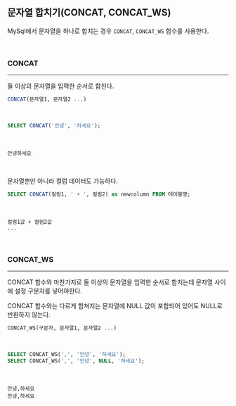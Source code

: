 ## 문자열 합치기(CONCAT, CONCAT_WS)

MySql에서 문자열을 하나로 합치는 경우 `CONCAT`, `CONCAT_WS` 함수를 사용한다.

<br>

### CONCAT
---

둘 이상의 문자열을 입력한 순서로 합친다.

```sql
CONCAT(문자열1, 문자열2 ...)
```

<br>

```sql
SELECT CONCAT('안녕', '하세요');
```

<br>

```
안녕하세요
```

<br>

문자열뿐만 아니라 컬럼 데이터도 가능하다.

```sql
SELECT CONCAT(컬럼1, ' + ', 컬럼2) as newcolumn FROM 테이블명;
```

<br>

```
컬럼1값 + 컬럼2값
...
```

<br>

### CONCAT_WS
---

CONCAT 함수와 마찬가지로 둘 이상의 문자열을 입력한 순서로 합치는데 문자열 사이에 설정 구분자를 넣어야한다.

CONCAT 함수와는 다르게 함쳐지는 문자열에 NULL 값이 포함되어 있어도 NULL로 반환하지 않는다.

```sql
CONCAT_WS(구분자, 문자열1, 문자열2 ...)
```

<br>

```sql
SELECT CONCAT_WS(',', '안녕', '하세요');
SELECT CONCAT_WS(',', '안녕', NULL, '하세요');
```

<br>

```
안녕,하세요
안녕,하세요
```